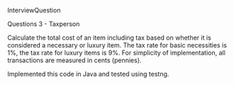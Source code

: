 InterviewQuestion


Questions
3 - Taxperson

Calculate the total cost of an item including tax based on whether it is considered a necessary or luxury item. The tax rate for basic necessities is 1%, the tax rate for luxury items is 9%. For simplicity of implementation, all transactions are measured in cents (pennies).

Implemented this code in Java and tested using testng.